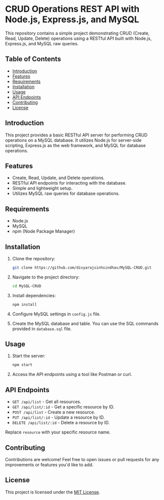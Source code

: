 # CRUD Operations REST API with Node.js, Express.js, and MySQL

This repository contains a simple project demonstrating CRUD (Create, Read, Update, Delete) operations using a RESTful API built with Node.js, Express.js, and MySQL raw queries.

## Table of Contents

- [Introduction](#introduction)
- [Features](#features)
- [Requirements](#requirements)
- [Installation](#installation)
- [Usage](#usage)
- [API Endpoints](#api-endpoints)
- [Contributing](#contributing)
- [License](#license)

## Introduction

This project provides a basic RESTful API server for performing CRUD operations on a MySQL database. It utilizes Node.js for server-side scripting, Express.js as the web framework, and MySQL for database operations.

## Features

- Create, Read, Update, and Delete operations.
- RESTful API endpoints for interacting with the database.
- Simple and lightweight setup.
- Utilizes MySQL raw queries for database operations.

## Requirements

- Node.js
- MySQL
- npm (Node Package Manager)

## Installation

1. Clone the repository:

    ```bash
    git clone https://github.com/divyarajsinhsindhav/MySQL-CRUD.git
    ```

2. Navigate to the project directory:

    ```bash
    cd MySQL-CRUD
    ```

3. Install dependencies:

    ```bash
    npm install
    ```

4. Configure MySQL settings in `config.js` file.

5. Create the MySQL database and table. You can use the SQL commands provided in `database.sql` file.

## Usage

1. Start the server:

    ```bash
    npm start
    ```

2. Access the API endpoints using a tool like Postman or curl.

## API Endpoints

- `GET /api/list` - Get all resources.
- `GET /api/list/:id` - Get a specific resource by ID.
- `POST /api/list` - Create a new resource.
- `PUT /api/list/:id` - Update a resource by ID.
- `DELETE /api/list/:id` - Delete a resource by ID.

Replace `resource` with your specific resource name.

## Contributing

Contributions are welcome! Feel free to open issues or pull requests for any improvements or features you'd like to add.

## License

This project is licensed under the [MIT License](LICENSE).
